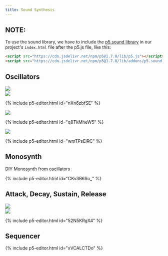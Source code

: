 ```yaml
---
title: Sound Synthesis
---
```

## NOTE:
To use the sound library, we have to include the [p5.sound library](https://p5js.org/reference/#/libraries/p5.sound) in our project's `index.html` file after the p5.js file, like this:

```html
<script src="https://cdn.jsdelivr.net/npm/p5@1.7.0/lib/p5.js"></script>
<script src="https://cdn.jsdelivr.net/npm/p5@1.7.0/lib/addons/p5.sound.js"></script>
```

## Oscillators

<div class="scaled-images left">
  <img src="{{ '/assets/images/creative-coding/sound-synthesis-00.jpg' | relative_url }}"/>
</div>

<div class="scaled-images left">
  <img src="{{ '/assets/images/creative-coding/sound-synthesis-01.jpg' | relative_url }}"/>
</div>

{% include p5-editor.html id="nXn6zbfSE" %}

<div class="scaled-images left">
  <img src="{{ '/assets/images/creative-coding/sound-synthesis-02.jpg' | relative_url }}"/>
</div>

{% include p5-editor.html id="q8TkMheW5" %}

<div class="scaled-images left">
  <img src="{{ '/assets/images/creative-coding/sound-synthesis-03.jpg' | relative_url }}"/>
</div>

{% include p5-editor.html id="wmTPsEiRC" %}

## Monosynth

DIY Monosynth from oscillators

{% include p5-editor.html id="CKv3B6So_" %}

## Attack, Decay, Sustain, Release

<div class="scaled-images left">
  <img src="{{ '/assets/images/creative-coding/sound-synthesis-04.jpg' | relative_url }}"/>
</div>

<div class="scaled-images left">
  <img src="{{ '/assets/images/creative-coding/sound-synthesis-05.jpg' | relative_url }}"/>
</div>

{% include p5-editor.html id="52N5KRgX4" %}

## Sequencer

{% include p5-editor.html id="xVCALCTDo" %}
